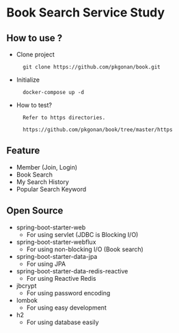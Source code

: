 # Book Search Service Study

## How to use ?
* Clone project


        git clone https://github.com/pkgonan/book.git


* Initialize


        docker-compose up -d


* How to test?


        Refer to https directories.
        
        https://github.com/pkgonan/book/tree/master/https


## Feature
* Member (Join, Login)
* Book Search
* My Search History
* Popular Search Keyword


## Open Source
* spring-boot-starter-web
    * For using servlet (JDBC is Blocking I/O)
* spring-boot-starter-webflux
    * For using non-blocking I/O (Book search)
* spring-boot-starter-data-jpa
    * For using JPA
* spring-boot-starter-data-redis-reactive
    * For using Reactive Redis
* jbcrypt
    * For using password encoding
* lombok
    * For using easy development
* h2
    * For using database easily
